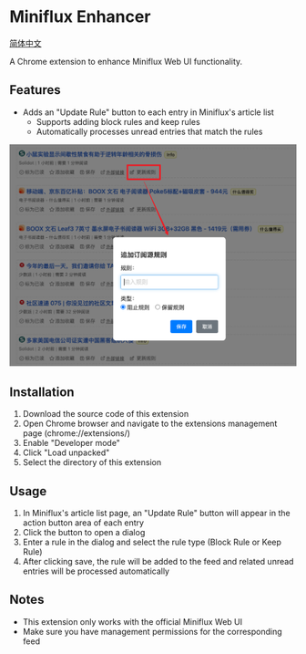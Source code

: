 # Miniflux Enhancer

[简体中文](README.zh-CN.md)

A Chrome extension to enhance Miniflux Web UI functionality.

## Features

- Adds an "Update Rule" button to each entry in Miniflux's article list
  - Supports adding block rules and keep rules
  - Automatically processes unread entries that match the rules

![Update Rules](assets/introduction-01-update-rules.png)

## Installation

1. Download the source code of this extension
2. Open Chrome browser and navigate to the extensions management page (chrome://extensions/)
3. Enable "Developer mode"
4. Click "Load unpacked"
5. Select the directory of this extension

## Usage

1. In Miniflux's article list page, an "Update Rule" button will appear in the action button area of each entry
2. Click the button to open a dialog
3. Enter a rule in the dialog and select the rule type (Block Rule or Keep Rule)
4. After clicking save, the rule will be added to the feed and related unread entries will be processed automatically

## Notes

- This extension only works with the official Miniflux Web UI
- Make sure you have management permissions for the corresponding feed
